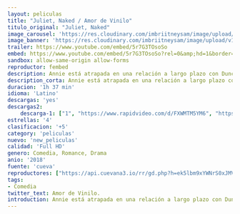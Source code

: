 ```yaml
---
layout: peliculas
title: "Juliet, Naked / Amor de Vinilo"
titulo_original: "Juliet, Naked"
image_carousel: 'https://res.cloudinary.com/imbriitneysam/image/upload/v1542067212/vinilo-poster-min.jpg'
image_banner: 'https://res.cloudinary.com/imbriitneysam/image/upload/v1542067213/vinilo-banner-min.jpg'
trailer: https://www.youtube.com/embed/5r7G3TOsoSo
embed: https://www.youtube.com/embed/5r7G3TOsoSo?rel=0&amp;hd=1&border=0&wmode=opaque&enablejsapi=1&modestbranding=1&controls=1&showinfo=1
sandbox: allow-same-origin allow-forms
reproductor: fembed
description: Annie está atrapada en una relación a largo plazo con Duncan, un fanático obsesivo del oscuro rockero Tucker Crowe. Cuando surge la demostración acústica del exitoso disco de Tucker de hace 25 años, su descubrimiento lleva a un encuentro que cambiará su vida con el esquivo rockero.
description_corta: Annie está atrapada en una relación a largo plazo con Duncan, un fanático obsesivo del oscuro rockero Tucker Crowe. Cuando surge la demostración acústica del exitoso disco de Tucker de hace 25 años, su descubrimiento lleva a un...
duracion: '1h 37 min'
idioma: 'Latino'
descargas: 'yes'
descargas2:
    descarga-1: ["1", "https://www.rapidvideo.com/d/FXWMTM5YM6", "https://www.google.com/s2/favicons?domain=openload.co","OpenLoad","https://res.cloudinary.com/imbriitneysam/image/upload/v1541473684/mexico.png", "Latino", "Full HD"]
estrellas: '4'
clasificacion: '+5'
category: 'peliculas'
nuevo: 'new_peliculas'
calidad: 'Full HD'
genero: Comedia, Romance, Drama
anio: '2018'
fuente: 'cueva'
reproductores: ["https://api.cuevana3.io/rr/gd.php?h=ek5lbm9xYWNrS0xJMVp5b21KREk0dFBLbjVkaHhkRGdrOG1jbnBpUnhhS1ZzSjZYZ2EzSjdaZXhmNWw1dHFQcnpNNlZmbzNXd052RHVXeWJtY3pZeGRHU3FadVkyUT09"]
tags:
- Comedia
twitter_text: Amor de Vinilo.
introduction: Annie está atrapada en una relación a largo plazo con Duncan, un fanático obsesivo del oscuro rockero Tucker Crowe. Cuando surge la demostración acústica del exitoso disco de Tucker de hace 25 años, su descubrimiento lleva a un...
---
```



 








